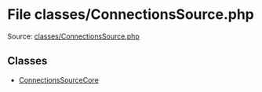 File classes/ConnectionsSource.php
=========

Source: [classes/ConnectionsSource.php](https://github.com/PrestaShop/PrestaShop/blob/1.5.0.1/classes/ConnectionsSource.php)


Classes
-------

* [ConnectionsSourceCore](class.ConnectionsSourceCore.md)

